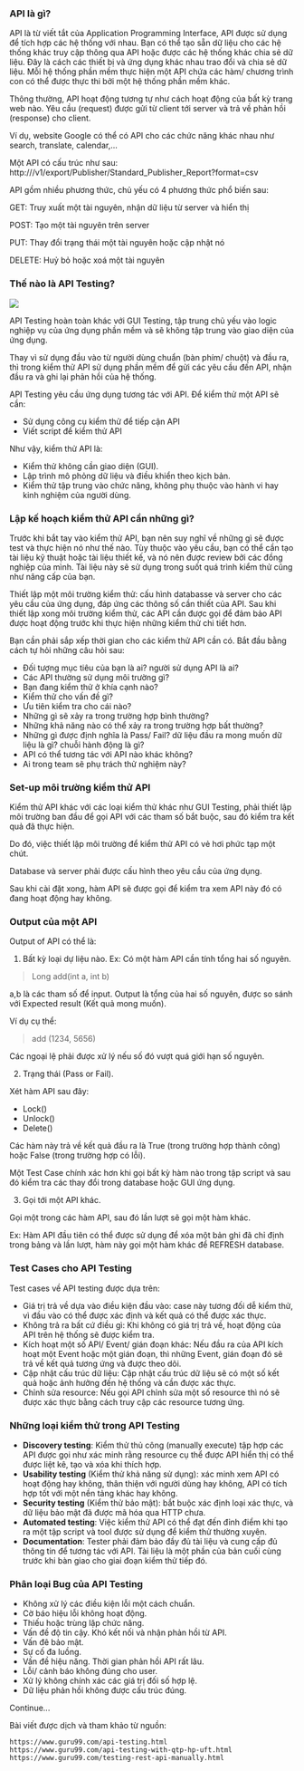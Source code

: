 ### API là gì?

API là từ viết tắt của Application Programming Interface, API được sử dụng để tích hợp các hệ thống với nhau. Bạn có thể tạo sẵn dữ liệu cho các hệ thống khác truy cập thông qua API hoặc được các hệ thống khác chia sẻ dữ liệu. Đây là cách các thiết bị và ứng dụng khác nhau trao đổi và chia sẻ dữ liệu. Mỗi hệ thống phần mềm thực hiện một API chứa các hàm/ chương trình con có thể được thực thi bởi một hệ thống phần mềm khác. 

Thông thường, API hoạt động tương tự như cách hoạt động của bất kỳ trang web nào. Yêu cầu (request) được gửi từ client tới server và trả về phản hồi (response) cho client.

Ví dụ, website Google có thể có API cho các chức năng khác nhau như search, translate, calendar,...

Một API có cấu trúc như sau: http://<servername>/v1/export/Publisher/Standard_Publisher_Report?format=csv

API gồm nhiều phương thức, chủ yếu có 4 phương thức phổ biến sau:

GET: Truy xuất một tài nguyên, nhận dữ liệu từ server và hiển thị
    
POST: Tạo một tài nguyên trên server
    
PUT: Thay đổi trạng thái một tài nguyên hoặc cập nhật nó
    
DELETE: Huỷ bỏ hoặc xoá một tài nguyên

### Thế nào là API Testing?

![](https://images.viblo.asia/ff6b0c7a-3a24-4f57-a5d1-693b69b15b13.png)

API Testing hoàn toàn khác với GUI Testing, tập trung chủ yếu vào logic nghiệp vụ của ứng dụng phần mềm và sẽ không tập trung vào giao diện của ứng dụng.

Thay vì sử dụng đầu vào từ người dùng chuẩn (bàn phím/ chuột) và đầu ra, thì trong kiểm thử API  sử dụng phần mềm để gửi các yêu cầu đến API, nhận đầu ra và ghi lại phản hồi của hệ thống.

API Testing yêu cầu ứng dụng tương tác với API. Để kiểm thử một API  sẽ cần:

* Sử dụng công cụ kiểm thử để tiếp cận API
* Viết script để kiểm thử API
 
Như vậy, kiểm thử API là:
* Kiểm thử không cần giao diện (GUI).
* Lập trình mô phỏng dữ liệu và điều khiển theo kịch bản.
* Kiểm thử tập trung vào chức năng, không phụ thuộc vào hành vi hay kinh nghiệm của người dùng.
    
### Lập kế hoạch kiểm thử API cần những gì?

Trước khi bắt tay vào kiểm thử API, bạn nên suy nghĩ về những gì sẽ được test và thực hiện nó như thế nào. Tùy thuộc vào yêu cầu, bạn có thể cần tạo tài liệu kỹ thuật hoặc tài liệu thiết kế, và nó nên được review bởi các đồng nghiệp của mình. Tài liệu này sẽ sử dụng trong suốt quá trình kiểm thử cũng như nâng cấp của bạn.

Thiết lập một môi trường kiểm thử: cấu hình databasse và server cho các yêu cầu của ứng dụng, đáp ứng các thông số cần thiết của API. Sau khi thiết lập xong môi trường kiểm thử, các API cần được gọi để đảm bảo API được hoạt động trước khi thực hiện những kiểm thử chi tiết hơn.

Bạn cần phải sắp xếp thời gian cho các kiểm thử API cần có. Bắt đầu bằng cách tự hỏi những câu hỏi sau:

* Đối tượng mục tiêu của bạn là ai? người sử dụng API là ai?
* Các API thường sử dụng môi trường gì?
* Bạn đang kiểm thử ở khía cạnh nào?
* Kiểm thử cho vấn đề gì?
* Ưu tiên kiểm tra cho cái nào?
* Những gì sẽ xảy ra trong trường hợp bình thường?
* Những khả năng nào có thể xảy ra trong trường hợp bất thường?
* Những gì được định nghĩa là Pass/ Fail? dữ liệu đầu ra mong muốn dữ liệu là gì? chuỗi hành động là gì?
* API có thể tương tác với API nào khác không?
* Ai trong team sẽ phụ trách thử nghiệm này?

### Set-up môi trường kiểm thử API

Kiểm thử API khác với các loại kiểm thử khác như GUI Testing, phải thiết lập môi trường ban đầu để gọi API với các tham số bắt buộc, sau đó kiểm tra kết quả đã thực hiện.

Do đó, việc thiết lập môi trường để kiểm thử API có vẻ hơi phức tạp một chút.

Database  và server phải được cấu hình theo yêu cầu của ứng dụng.

Sau khi cài đặt xong, hàm API sẽ được gọi để kiểm tra xem API này đó có đang hoạt động hay không.

### Output của một API

Output of API có thể là:

1. Bất kỳ loại dự liệu nào.
Ex: Có một hàm API cần tính tổng hai số nguyên.
> Long add(int a, int b)

a,b là các tham số để input. Output là tổng của hai số nguyên, được so sánh với Expected result (Kết quả mong muốn).

Ví dụ cụ thể:

> add (1234, 5656)

Các ngoại lệ phải được xử lý nếu số đó vượt quá giới hạn số nguyên.

2. Trạng thái (Pass or Fail).

Xét hàm API sau đây:

* Lock()
* Unlock()
* Delete()

Các hàm này trả về kết quả đầu ra là True (trong trường hợp thành công) hoặc False (trong trường hợp có lỗi).

Một Test Case chính xác hơn khi gọi bất kỳ hàm nào trong tập script và sau đó kiểm tra các thay đổi trong database hoặc GUI ứng dụng.

3. Gọi tới một API khác.

Gọi một trong các hàm API, sau đó lần lượt sẽ gọi một hàm khác.

Ex: Hàm API đầu tiên có thể được sử dụng để xóa một bản ghi đã chỉ định trong bảng và lần lượt, hàm này gọi một hàm khác để REFRESH database.

### Test Cases cho API Testing

Test cases về API testing được dựa trên:

* Giá trị trả về dựa vào điều kiện đầu vào: case này tương đối dễ kiểm thử, vì đầu vào có thể được xác định và kết quả có thể được xác thực.
* Không trả ra bất cứ điều gì: Khi không có giá trị trả về, hoạt động của API trên hệ thống sẽ được kiểm tra.
* Kích hoạt một số API/ Event/ gián đoạn khác: Nếu đầu ra của API kích hoạt một Event hoặc một gián đoạn, thì những Event, gián đoạn đó sẽ trả về kết quả tương ứng và được theo dõi.
* Cập nhật cấu trúc dữ liệu: Cập nhật cấu trúc dữ liệu sẽ có một số kết quả hoặc ảnh hưởng đến hệ thống và cần được xác thực.
* Chỉnh sửa resource: Nếu gọi API chỉnh sửa một số resource thì nó sẽ được xác thực bằng cách truy cập các resource tương ứng.

### Những loại kiểm thử trong API Testing

* **Discovery testing**: Kiểm thử thủ công (manually execute) tập hợp các API được gọi như xác minh rằng resource cụ thể được API hiển thị có thể được liệt kê, tạo và xóa khi thích hợp.
* **Usability testing** (Kiểm thử khả năng sử dụng): xác minh xem API có hoạt động hay không, thân thiện với người dùng hay không, API có tích hợp tốt với một nền tảng khác hay không.
* **Security testing** (Kiểm thử bảo mật): bắt buộc xác định loại xác thực, và dữ liệu bảo mật đã được mã hóa qua HTTP chưa.
* **Automated testing**: Việc kiểm thử API có thể đạt đến đỉnh điểm khi tạo ra một tập script và tool được sử dụng để kiểm thử thường xuyên.
* **Documentation**: Tester phải đảm bảo đầy đủ tài liệu và cung cấp đủ thông tin để tương tác với API. Tài liệu là một phần của bản cuối cùng trước khi bàn giao cho giai đoạn kiểm thử tiếp đó.

### Phân loại Bug của API Testing

* Không xử lý các điều kiện lỗi một cách chuẩn.
* Cờ báo hiệu lỗi không hoạt động.
* Thiếu hoặc trùng lặp chức năng.
* Vấn đề độ tin cậy. Khó kết nối và nhận phản hồi từ API.
* Vấn đê bảo mật.
* Sự cố đa luồng.
* Vấn đề hiệu năng. Thời gian phản hồi API rất lâu.
* Lỗi/ cảnh báo không đúng cho user.
* Xử lý không chính xác các giá trị đối số hợp lệ.
* Dữ liệu phản hồi không được cấu trúc đúng.

Continue...

Bài viết được dịch và tham khảo từ nguồn:
    
    https://www.guru99.com/api-testing.html
    https://www.guru99.com/api-testing-with-qtp-hp-uft.html
    https://www.guru99.com/testing-rest-api-manually.html